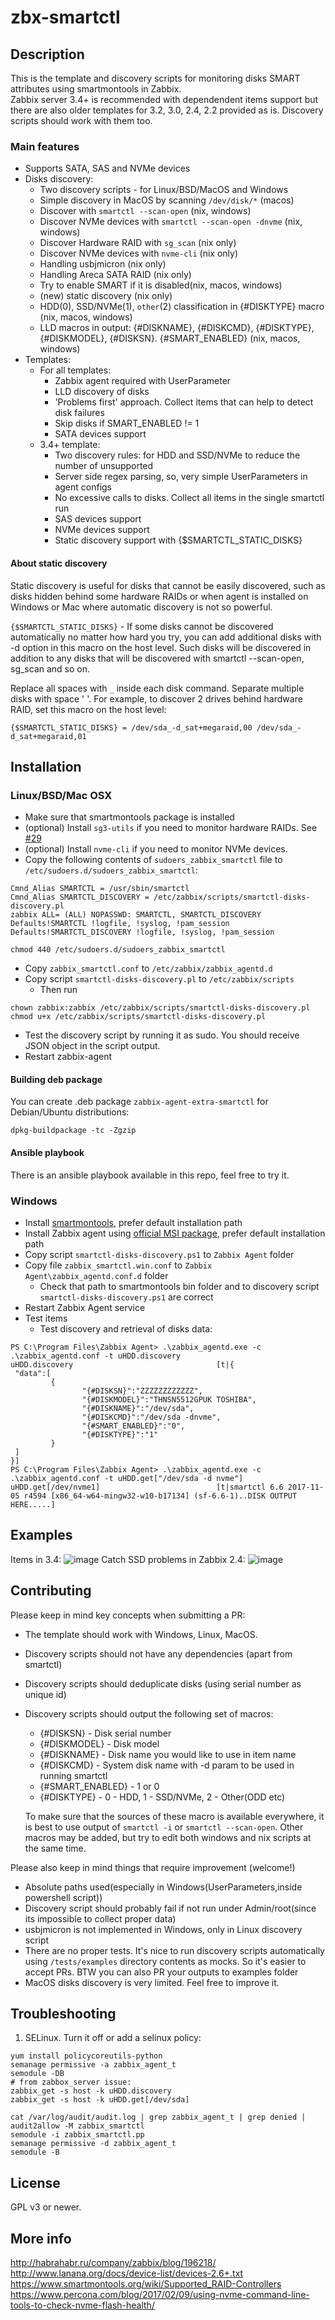 # zbx-smartctl

## Description

This is the template and discovery scripts for monitoring disks SMART attributes using smartmontools in Zabbix.  
Zabbix server 3.4+ is recommended with dependendent items support but there are also older templates for 3.2, 3.0, 2.4, 2.2 provided as is. Discovery scripts should work with them too.

### Main features

- Supports SATA, SAS and NVMe devices
- Disks discovery:
  - Two discovery scripts - for Linux/BSD/MacOS and Windows
  - Simple discovery in MacOS by scanning `/dev/disk/*` (macos)
  - Discover with `smartctl --scan-open` (nix, windows)
  - Discover NVMe devices with `smartctl --scan-open -dnvme` (nix, windows)
  - Discover Hardware RAID with `sg_scan` (nix only)
  - Discover NVMe devices with `nvme-cli` (nix only)
  - Handling usbjmicron (nix only)
  - Handling Areca SATA RAID (nix only)
  - Try to enable SMART if it is disabled(nix, macos, windows)
  - (new) static discovery (nix only)
  - HDD(0), SSD/NVMe(1), `other`(2) classification in {#DISKTYPE} macro (nix, macos, windows)
  - LLD macros in output: {#DISKNAME}, {#DISKCMD}, {#DISKTYPE}, {#DISKMODEL}, {#DISKSN}. {#SMART_ENABLED} (nix, macos, windows)
- Templates:
  - For all templates:
    - Zabbix agent required with UserParameter
    - LLD discovery of disks
    - 'Problems first' approach. Collect items that can help to detect disk failures
    - Skip disks if SMART_ENABLED != 1
    - SATA devices support
  - 3.4+ template:
    - Two discovery rules: for HDD and SSD/NVMe to reduce the number of unsupported
    - Server side regex parsing, so, very simple UserParameters in agent configs
    - No excessive calls to disks. Collect all items in the single smartctl run
    - SAS devices support
    - NVMe devices support
    - Static discovery support with {$SMARTCTL_STATIC_DISKS}

#### About static discovery

Static discovery is useful for disks that cannot be easily discovered, such as disks hidden behind some hardware RAIDs or when agent is installed on Windows or Mac where automatic discovery is not so powerful.

`{$SMARTCTL_STATIC_DISKS}` - If some disks cannot be discovered automatically no matter how hard you try, you can add additional disks with -d option in this macro on the host level. Such disks will be discovered in addition to any disks that will be discovered with smartctl --scan-open, sg_scan and so on.

Replace all spaces with `_` inside each disk command. Separate multiple disks with space ' '.
For example, to discover 2 drives behind hardware RAID, set this macro on the host level:

`{$SMARTCTL_STATIC_DISKS} = /dev/sda_-d_sat+megaraid,00 /dev/sda_-d_sat+megaraid,01`

## Installation

### Linux/BSD/Mac OSX

- Make sure that smartmontools package is installed
- (optional) Install `sg3-utils` if you need to monitor hardware RAIDs. See [#29](https://github.com/v-zhuravlev/zbx-smartctl/pull/29)
- (optional) Install `nvme-cli` if you need to monitor NVMe devices.  
- Copy the following contents of `sudoers_zabbix_smartctl` file to `/etc/sudoers.d/sudoers_zabbix_smartctl`:

```text
Cmnd_Alias SMARTCTL = /usr/sbin/smartctl
Cmnd_Alias SMARTCTL_DISCOVERY = /etc/zabbix/scripts/smartctl-disks-discovery.pl
zabbix ALL= (ALL) NOPASSWD: SMARTCTL, SMARTCTL_DISCOVERY
Defaults!SMARTCTL !logfile, !syslog, !pam_session
Defaults!SMARTCTL_DISCOVERY !logfile, !syslog, !pam_session
```
```text
chmod 440 /etc/sudoers.d/sudoers_zabbix_smartctl
```

- Copy `zabbix_smartctl.conf` to `/etc/zabbix/zabbix_agentd.d`
- Copy script `smartctl-disks-discovery.pl` to `/etc/zabbix/scripts`
  - Then run
  
```text
chown zabbix:zabbix /etc/zabbix/scripts/smartctl-disks-discovery.pl
chmod u+x /etc/zabbix/scripts/smartctl-disks-discovery.pl
```

- Test the discovery script by running it as sudo. You should receive JSON object in the script output.
- Restart zabbix-agent


#### Building deb package

You can create .deb package `zabbix-agent-extra-smartctl` for Debian/Ubuntu distributions:

```shell
dpkg-buildpackage -tc -Zgzip
```

#### Ansible playbook

There is an ansible playbook available in this repo, feel free to try it.

### Windows

- Install [smartmontools](https://www.smartmontools.org/wiki/Download#InstalltheWindowspackage), prefer default installation path
- Install Zabbix agent using [official MSI package](https://www.zabbix.com/download_agents), prefer default installation path
- Copy script `smartctl-disks-discovery.ps1` to `Zabbix Agent` folder
- Copy file `zabbix_smartctl.win.conf` to `Zabbix Agent\zabbix_agentd.conf.d` folder
  - Check that path to smartmontools bin folder and to discovery script `smartctl-disks-discovery.ps1` are correct
- Restart Zabbix Agent service
- Test items
  - Test discovery and retrieval of disks data:

```text
PS C:\Program Files\Zabbix Agent> .\zabbix_agentd.exe -c .\zabbix_agentd.conf -t uHDD.discovery
uHDD.discovery                                [t|{
 "data":[
         {
                "{#DISKSN}":"ZZZZZZZZZZZZ",
                "{#DISKMODEL}":"THNSN5512GPUK TOSHIBA",
                "{#DISKNAME}":"/dev/sda",
                "{#DISKCMD}":"/dev/sda -dnvme",
                "{#SMART_ENABLED}":"0",
                "{#DISKTYPE}":"1"
         }
 ]
}]
PS C:\Program Files\Zabbix Agent> .\zabbix_agentd.exe -c .\zabbix_agentd.conf -t uHDD.get["/dev/sda -d nvme"]
uHDD.get[/dev/nvme1]                          [t|smartctl 6.6 2017-11-05 r4594 [x86_64-w64-mingw32-w10-b17134] (sf-6.6-1)..DISK OUTPUT HERE.....]
```


## Examples

Items in 3.4:
![image](https://user-images.githubusercontent.com/14870891/30012649-3b1cc758-914a-11e7-82d5-9c80abb1328f.png)
Catch SSD problems in Zabbix 2.4:
![image](https://user-images.githubusercontent.com/14870891/45471572-30d43580-b73a-11e8-8aa9-6d3260162ef3.png)

## Contributing

Please keep in mind key concepts when submitting a PR:

- The template should work with Windows, Linux, MacOS.
- Discovery scripts should not have any dependencies (apart from smartctl)
- Discovery scripts should deduplicate disks (using serial number as unique id)
- Discovery scripts should output the following set of macros:
  - {#DISKSN} - Disk serial number
  - {#DISKMODEL} - Disk model
  - {#DISKNAME} - Disk name you would like to use in item name
  - {#DISKCMD} - System disk name with -d param to be used in running smartctl
  - {#SMART_ENABLED} - 1 or 0
  - {#DISKTYPE} - 0 - HDD, 1 - SSD/NVMe, 2 - Other(ODD etc)
  
  To make sure that the sources of these macro is available everywhere, it is best to use output of `smartctl -i` or `smartctl --scan-open`. Other macros may be added, but try to edit both windows and nix scripts at the same time.

Please also keep in mind things that require improvement (welcome!)

- Absolute paths used(especially in Windows(UserParameters,inside powershell script))
- Discovery script should probably fail if not run under Admin/root(since its impossible to collect proper data)
- usbjmicron is not implemented in Windows, only in Linux discovery script
- There are no proper tests. It's nice to run discovery scripts automatically using `/tests/examples` directory contents as mocks. So it's easier to accept PRs. BTW you can also PR your outputs to examples folder
- MacOS disks discovery is very limited. Feel free to improve it.

## Troubleshooting

1. SELinux. Turn it off or add a selinux policy:

```text
yum install policycoreutils-python
semanage permissive -a zabbix_agent_t
semodule -DB
# from zabbox_server issue:
zabbix_get -s host -k uHDD.discovery
zabbix_get -s host -k uHDD.get[/dev/sda]

cat /var/log/audit/audit.log | grep zabbix_agent_t | grep denied | audit2allow -M zabbix_smartctl
semodule -i zabbix_smartctl.pp
semanage permissive -d zabbix_agent_t
semodule -B
```

## License

GPL v3 or newer.

## More info

http://habrahabr.ru/company/zabbix/blog/196218/  
http://www.lanana.org/docs/device-list/devices-2.6+.txt  
https://www.smartmontools.org/wiki/Supported_RAID-Controllers  
https://www.percona.com/blog/2017/02/09/using-nvme-command-line-tools-to-check-nvme-flash-health/
